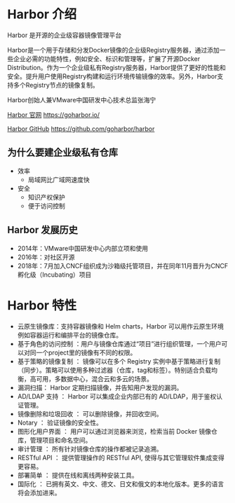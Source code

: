# Harbor 介绍

Harbor 是开源的企业级容器镜像管理平台

Harbor是一个用于存储和分发Docker镜像的企业级Registry服务器，通过添加一些企业必需的功能特性，例如安全、标识和管理等，扩展了开源Docker Distribution。作为一个企业级私有Registry服务器，Harbor提供了更好的性能和安全。提升用户使用Registry构建和运行环境传输镜像的效率。另外，Harbor支持多个Registry节点的镜像复制。

Harbor创始人兼VMware中国研发中心技术总监张海宁

[Harbor 官网](https://goharbor.io/)
https://goharbor.io/

[Harbor GitHub](https://github.com/goharbor/harbor)
https://github.com/goharbor/harbor

## 为什么要建企业级私有仓库

* 效率
    * 局域网比广域网速度快
* 安全
    * 知识产权保护
    * 便于访问控制

## Harbor 发展历史

* 2014年：VMware中国研发中心内部立项和使用
* 2016年：对社区开源
* 2018年：7月加入CNCF组织成为沙箱级托管项目，并在同年11月晋升为CNCF孵化级（Incubating）项目

# Harbor 特性

* 云原生镜像库：支持容器镜像和 Helm charts，Harbor 可以用作云原生环境例如容器运行和编排平台的镜像仓库。
* 基于角色的访问控制 ：用户与镜像仓库通过“项目”进行组织管理，一个用户可以对同一个project里的镜像有不同的权限。
* 基于策略的镜像复制 ： 镜像可以在多个 Registry 实例中基于策略进行复制（同步）。策略可以使用多种过滤器（仓库，tag和标签）。特别适合负载均衡，高可用，多数据中心，混合云和多云的场景。
* 漏洞扫描： Harbor 定期扫描镜像，并告知用户发现的漏洞。
* AD/LDAP 支持 ： Harbor 可以集成企业内部已有的 AD/LDAP，用于鉴权认证管理。
* 镜像删除和垃圾回收 ： 可以删除镜像，并回收空间。
* Notary ： 验证镜像的安全性。
* 图形化用户界面 ： 用户可以通过浏览器来浏览，检索当前 Docker 镜像仓库，管理项目和命名空间。
* 审计管理 ： 所有针对镜像仓库的操作都被记录追溯。
* RESTful API ： 提供管理操作的 RESTful API, 使得与其它管理软件集成变得更容易。
* 部署简单 ： 提供在线和离线两种安装工具。
* 国际化 ： 已拥有英文、中文、德文、日文和俄文的本地化版本。更多的语言将会添加进来。
